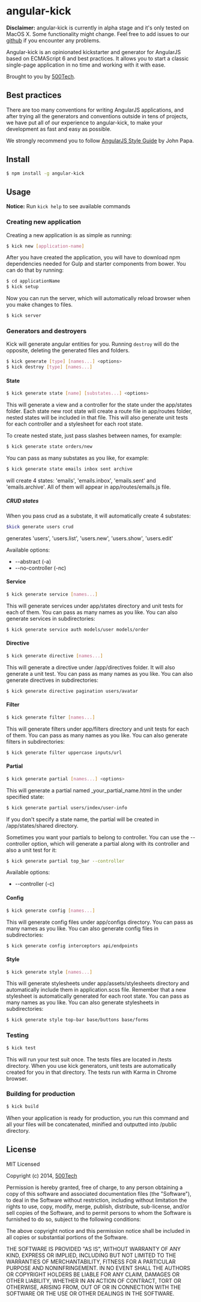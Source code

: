 # angular-kick

**Disclaimer:** angular-kick is currently in alpha stage and it's only tested on MacOS X. Some functionality might change. Feel free to add issues to our [github](http://github.com/500tech/angular-kick) if you encounter any problems.

Angular-kick is an opinionated kickstarter and generator for AngularJS based on ECMAScript 6 and best practices. It allows you to start a classic single-page application in no time and working with it with ease.

Brought to you by [500Tech](http://500tech.com).

## Best practices

There are too many conventions for writing AngularJS applications, and after trying all the generators and conventions outside in tens of projects, we have put all of our experience to angular-kick, to make your development as fast and easy as possible.

We strongly recommend you to follow [AngularJS Style Guide](https://github.com/johnpapa/angularjs-styleguide) by John Papa.

## Install

```sh
$ npm install -g angular-kick
```


## Usage

**Notice:** Run ```kick help``` to see available commands

### Creating new application

Creating a new application is as simple as running:

```sh
$ kick new [application-name]
```

After you have created the application, you will have to download npm dependencies needed for Gulp and starter components from bower.
You can do that by running:

```sh
$ cd applicationName
$ kick setup
```

Now you can run the server, which will automatically reload browser when you make changes to files.
 
```sh
$ kick server
``` 


### Generators and destroyers

Kick will generate angular entities for you.  Running ```destroy``` will do the opposite, deleting the generated files and folders.

```sh
$ kick generate [type] [names...] <options>
$ kick destroy [type] [names...]
```

#### State

```sh
$ kick generate state [name] [substates...] <options>
```

This will generate a view and a controller for the state under the app/states folder. Each state new root state will create a route file in app/routes folder, nested states will be included in that file. This will also generate unit tests for each controller and a stylesheet for each root state.

To create nested state, just pass slashes between names, for example:

```sh
$ kick generate state orders/new
```

You can pass as many substates as you like, for example:

```sh
$ kick generate state emails inbox sent archive
```

will create 4 states: 'emails', 'emails.inbox', 'emails.sent' and 'emails.archive'.
All of them will appear in app/routes/emails.js file.

##### CRUD states

When you pass crud as a substate, it will automatically create 4 substates:

```sh
$kick generate users crud
```

generates 'users', 'users.list', 'users.new', 'users.show', 'users.edit'

Available options:

* --abstract (-a)
* --no-controller (-nc)

#### Service

```sh
$ kick generate service [names...]
```

This will generate services under app/states directory and unit tests for each of them. You can pass as many names as you like. You can also generate services in subdirectories:

```sh
$ kick generate service auth models/user models/order
```

#### Directive

```sh
$ kick generate directive [names...]
```

This will generate a directive under /app/directives folder. It will also generate a unit test. You can pass as many names as you like. You can also generate directives in subdirectories:

```sh
$ kick generate directive pagination users/avatar
```

#### Filter

```sh
$ kick generate filter [names...]
```

This will generate filters under app/filters directory and unit tests for each of them. You can pass as many names as you like. You can also generate filters in subdirectories:

```sh
$ kick generate filter uppercase inputs/url
```

#### Partial

```sh
$ kick generate partial [names...] <options>
```

This will generate a partial named _your_partial_name.html in the under specified state:

```sh
$ kick generate partial users/index/user-info
```

If you don't specify a state name, the partial will be created in /app/states/shared directory.

Sometimes you want your partials to belong to controller. You can use the --controller option, which will generate a partial along with its controller and also a unit test for it:

```sh
$ kick generate partial top_bar --controller
```

Available options:

* --controller (-c)

#### Config

```sh
$ kick generate config [names...]
```

This will generate config files under app/configs directory. You can pass as many names as you like. You can also generate config files in subdirectories:

```sh
$ kick generate config interceptors api/endpoints
```

#### Style

```sh
$ kick generate style [names...]
```

This will generate stylesheets under app/assets/stylesheets directory and automatically include them in application.scss file. Remember that a new stylesheet is automatically generated for each root state. You can pass as many names as you like. You can also generate stylesheets in subdirectories:

```sh
$ kick generate style top-bar base/buttons base/forms
```

### Testing

```sh
$ kick test
```

This will run your test suit once. The tests files are located in /tests directory. When you use kick generators, unit tests are automatically created for you in that directory. The tests run with Karma in Chrome browser.


### Building for production

```sh
$ kick build
```

When your application is ready for production, you run this command and all your files will be concatenated, minified and outputted into /public directory.

## License

MIT Licensed

Copyright (c) 2014, [500Tech](http://500tech.com)

Permission is hereby granted, free of charge, to any person obtaining a copy of this software and associated
documentation files (the "Software"), to deal in the Software without restriction, including without limitation the
rights to use, copy, modify, merge, publish, distribute, sub-license, and/or sell copies of the Software, and to
permit persons to whom the Software is furnished to do so, subject to the following conditions:

The above copyright notice and this permission notice shall be included in all copies or substantial portions of the
Software.

THE SOFTWARE IS PROVIDED "AS IS", WITHOUT WARRANTY OF ANY KIND, EXPRESS OR IMPLIED, INCLUDING BUT NOT LIMITED TO THE
WARRANTIES OF MERCHANTABILITY, FITNESS FOR A PARTICULAR PURPOSE AND NONINFRINGEMENT. IN NO EVENT SHALL THE AUTHORS OR
COPYRIGHT HOLDERS BE LIABLE FOR ANY CLAIM, DAMAGES OR OTHER LIABILITY, WHETHER IN AN ACTION OF CONTRACT, TORT OR
OTHERWISE, ARISING FROM, OUT OF OR IN CONNECTION WITH THE SOFTWARE OR THE USE OR OTHER DEALINGS IN THE SOFTWARE.